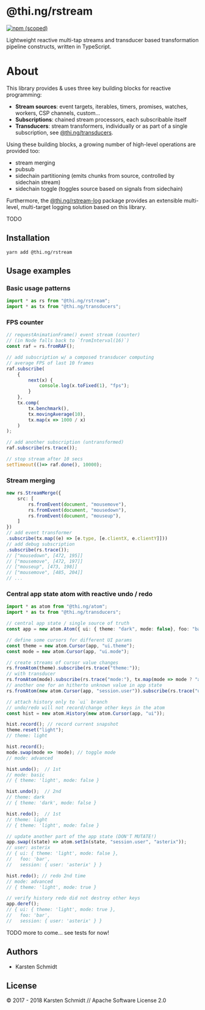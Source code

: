 # @thi.ng/rstream

[![npm (scoped)](https://img.shields.io/npm/v/@thi.ng/rstream.svg)](https://www.npmjs.com/package/@thi.ng/rstream)

Lightweight reactive multi-tap streams and transducer based transformation
pipeline constructs, written in TypeScript.

# About

This library provides & uses three key building blocks for reactive programming:

- **Stream sources**: event targets, iterables, timers, promises, watches, workers, CSP channels, custom...
- **Subscriptions**: chained stream processors, each subscribable itself
- **Transducers**: stream transformers, individually or as part of a single subscription, see [@thi.ng/transducers](https://github.com/thi-ng/umbrella/tree/master/packages/transducers).

Using these building blocks, a growing number of high-level operations are provided too:

- stream merging
- pubsub
- sidechain partitioning (emits chunks from source, controlled by sidechain stream)
- sidechain toggle (toggles source based on signals from sidechain)

Furthermore, the
[@thi.ng/rstream-log](https://github.com/thi-ng/umbrella/tree/master/packages/rstream-log)
package provides an extensible multi-level, multi-target logging solution based
on this library.

TODO

## Installation

```
yarn add @thi.ng/rstream
```

## Usage examples

### Basic usage patterns

```typescript
import * as rs from "@thi.ng/rstream";
import * as tx from "@thi.ng/transducers";
```

### FPS counter

```typescript
// requestAnimationFrame() event stream (counter)
// (in Node falls back to `fromInterval(16)`)
const raf = rs.fromRAF();

// add subscription w/ a composed transducer computing
// average FPS of last 10 frames
raf.subscribe(
    {
        next(x) {
            console.log(x.toFixed(1), "fps");
        }
    },
    tx.comp(
        tx.benchmark(),
        tx.movingAverage(10),
        tx.map(x => 1000 / x)
    )
);

// add another subscription (untransformed)
raf.subscribe(rs.trace());

// stop stream after 10 secs
setTimeout(()=> raf.done(), 10000);
```

### Stream merging

```typescript
new rs.StreamMerge({
    src: [
        rs.fromEvent(document, "mousemove"),
        rs.fromEvent(document, "mousedown"),
        rs.fromEvent(document, "mouseup"),
    ]
})
// add event transformer
.subscribe(tx.map((e) => [e.type, [e.clientX, e.clientY]]))
// add debug subscription
.subscribe(rs.trace());
// ["mousedown", [472, 195]]
// ["mousemove", [472, 197]]
// ["mouseup", [473, 198]]
// ["mousemove", [485, 204]]
// ...
```

### Central app state atom with reactive undo / redo

```typescript
import * as atom from "@thi.ng/atom";
import * as tx from "@thi.ng/transducers";

// central app state / single source of truth
const app = new atom.Atom({ ui: { theme: "dark", mode: false}, foo: "bar" });

// define some cursors for different UI params
const theme = new atom.Cursor(app, "ui.theme");
const mode = new atom.Cursor(app, "ui.mode");

// create streams of cursor value changes
rs.fromAtom(theme).subscribe(rs.trace("theme:"));
// with transducer
rs.fromAtom(mode).subscribe(rs.trace("mode:"), tx.map(mode => mode ? "advanced" : "basic"));
// another one for an hitherto unknown value in app state
rs.fromAtom(new atom.Cursor(app, "session.user")).subscribe(rs.trace("user:"));

// attach history only to `ui` branch
// undo/redo will not record/change other keys in the atom
const hist = new atom.History(new atom.Cursor(app, "ui"));

hist.record(); // record current snapshot
theme.reset("light");
// theme: light

hist.record();
mode.swap(mode => !mode); // toggle mode
// mode: advanced

hist.undo();  // 1st
// mode: basic
// { theme: 'light', mode: false }

hist.undo();  // 2nd
// theme: dark
// { theme: 'dark', mode: false }

hist.redo();  // 1st
// theme: light
// { theme: 'light', mode: false }

// update another part of the app state (DON'T MUTATE!)
app.swap((state) => atom.setIn(state, "session.user", "asterix"));
// user: asterix
// { ui: { theme: 'light', mode: false },
//   foo: 'bar',
//   session: { user: 'asterix' } }

hist.redo(); // redo 2nd time
// mode: advanced
// { theme: 'light', mode: true }

// verify history redo did not destroy other keys
app.deref();
// { ui: { theme: 'light', mode: true },
//   foo: 'bar',
//   session: { user: 'asterix' } }
```

TODO more to come... see tests for now!

## Authors

- Karsten Schmidt

## License

&copy; 2017 - 2018 Karsten Schmidt // Apache Software License 2.0
